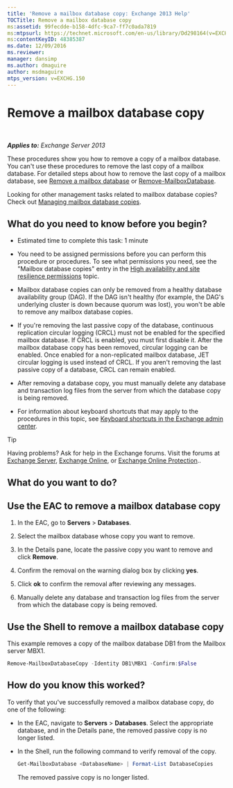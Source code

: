 ```yaml
---
title: 'Remove a mailbox database copy: Exchange 2013 Help'
TOCTitle: Remove a mailbox database copy
ms:assetid: 99fecdde-b158-4dfc-9ca7-ff7c0ada7819
ms:mtpsurl: https://technet.microsoft.com/en-us/library/Dd298164(v=EXCHG.150)
ms:contentKeyID: 48385387
ms.date: 12/09/2016
ms.reviewer: 
manager: dansimp
ms.author: dmaguire
author: msdmaguire
mtps_version: v=EXCHG.150
---
```


# Remove a mailbox database copy

 

_**Applies to:** Exchange Server 2013_

These procedures show you how to remove a copy of a mailbox database. You can't use these procedures to remove the last copy of a mailbox database. For detailed steps about how to remove the last copy of a mailbox database, see [Remove a mailbox database](manage-mailbox-databases-in-exchange-2013-exchange-2013-help.md) or [Remove-MailboxDatabase](https://technet.microsoft.com/en-us/library/aa997931\(v=exchg.150\)).

Looking for other management tasks related to mailbox database copies? Check out [Managing mailbox database copies](managing-mailbox-database-copies-exchange-2013-help.md).

## What do you need to know before you begin?

  - Estimated time to complete this task: 1 minute

  - You need to be assigned permissions before you can perform this procedure or procedures. To see what permissions you need, see the "Mailbox database copies" entry in the [High availability and site resilience permissions](high-availability-and-site-resilience-permissions-exchange-2013-help.md) topic.

  - Mailbox database copies can only be removed from a healthy database availability group (DAG). If the DAG isn't healthy (for example, the DAG's underlying cluster is down because quorum was lost), you won't be able to remove any mailbox database copies.

  - If you're removing the last passive copy of the database, continuous replication circular logging (CRCL) must not be enabled for the specified mailbox database. If CRCL is enabled, you must first disable it. After the mailbox database copy has been removed, circular logging can be enabled. Once enabled for a non-replicated mailbox database, JET circular logging is used instead of CRCL. If you aren't removing the last passive copy of a database, CRCL can remain enabled.

  - After removing a database copy, you must manually delete any database and transaction log files from the server from which the database copy is being removed.

  - For information about keyboard shortcuts that may apply to the procedures in this topic, see [Keyboard shortcuts in the Exchange admin center](keyboard-shortcuts-in-the-exchange-admin-center-2013-help.md).

> [!TIP]
> Having problems? Ask for help in the Exchange forums. Visit the forums at <A href="https://go.microsoft.com/fwlink/p/?linkid=60612">Exchange Server</A>, <A href="https://go.microsoft.com/fwlink/p/?linkid=267542">Exchange Online</A>, or <A href="https://go.microsoft.com/fwlink/p/?linkid=285351">Exchange Online Protection</A>..

## What do you want to do?

## Use the EAC to remove a mailbox database copy

1. In the EAC, go to **Servers** \> **Databases**.

2. Select the mailbox database whose copy you want to remove.

3. In the Details pane, locate the passive copy you want to remove and click **Remove**.

4. Confirm the removal on the warning dialog box by clicking **yes**.

5. Click **ok** to confirm the removal after reviewing any messages.

6. Manually delete any database and transaction log files from the server from which the database copy is being removed.

## Use the Shell to remove a mailbox database copy

This example removes a copy of the mailbox database DB1 from the Mailbox server MBX1.

```powershell
Remove-MailboxDatabaseCopy -Identity DB1\MBX1 -Confirm:$False
```

## How do you know this worked?

To verify that you've successfully removed a mailbox database copy, do one of the following:

  - In the EAC, navigate to **Servers** \> **Databases**. Select the appropriate database, and in the Details pane, the removed passive copy is no longer listed.

  - In the Shell, run the following command to verify removal of the copy.

    ```powershell
    Get-MailboxDatabase <DatabaseName> | Format-List DatabaseCopies
    ```

    The removed passive copy is no longer listed.
